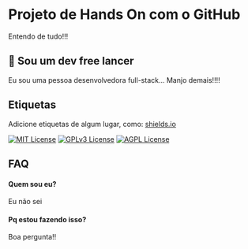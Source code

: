 
# Projeto de Hands On com o GitHub

Entendo de tudo!!!


## 🚀 Sou um dev free lancer
Eu sou uma pessoa desenvolvedora full-stack...
Manjo demais!!!!


## Etiquetas

Adicione etiquetas de algum lugar, como: [shields.io](https://shields.io/)

[![MIT License](https://img.shields.io/badge/License-MIT-green.svg)](https://choosealicense.com/licenses/mit/)
[![GPLv3 License](https://img.shields.io/badge/License-GPL%20v3-yellow.svg)](https://opensource.org/licenses/)
[![AGPL License](https://img.shields.io/badge/license-AGPL-blue.svg)](http://www.gnu.org/licenses/agpl-3.0)


## FAQ

#### Quem sou eu?

Eu não sei

#### Pq estou fazendo isso?

Boa pergunta!!

